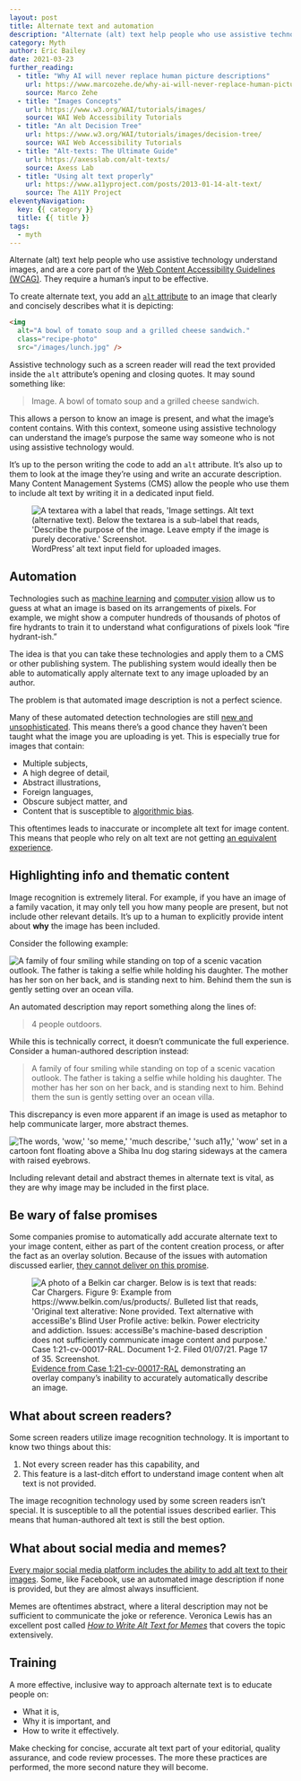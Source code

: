 ```yaml
---
layout: post
title: Alternate text and automation
description: "Alternate (alt) text help people who use assistive technology understand images, and are a core part of the Web Content Accessibility Guidelines (WCAG). They require a human’s input to be effective."
category: Myth
author: Eric Bailey
date: 2021-03-23
further_reading:
  - title: "Why AI will never replace human picture descriptions"
    url: https://www.marcozehe.de/why-ai-will-never-replace-human-picture-descriptions/
    source: Marco Zehe
  - title: "Images Concepts"
    url: https://www.w3.org/WAI/tutorials/images/
    source: WAI Web Accessibility Tutorials
  - title: "An alt Decision Tree"
    url: https://www.w3.org/WAI/tutorials/images/decision-tree/
    source: WAI Web Accessibility Tutorials
  - title: "Alt-texts: The Ultimate Guide"
    url: https://axesslab.com/alt-texts/
    source: Axess Lab
  - title: "Using alt text properly"
    url: https://www.a11yproject.com/posts/2013-01-14-alt-text/
    source: The A11Y Project
eleventyNavigation:
  key: {{ category }}
  title: {{ title }}
tags:
  - myth
---
```


Alternate (<abbr>alt</abbr>) text help people who use assistive technology understand images, and are a core part of the [Web Content Accessibility Guidelines (WCAG)](https://www.w3.org/WAI/WCAG21/Understanding/non-text-content.html). They require a human’s input to be effective.

To create alternate text, you add an [`alt` attribute](https://developer.mozilla.org/en-US/docs/Web/HTML/Element/img#attr-alt) to an image that clearly and concisely describes what it is depicting:

```html
<img
  alt="A bowl of tomato soup and a grilled cheese sandwich."
  class="recipe-photo"
  src="/images/lunch.jpg" />
```

Assistive technology such as a screen reader will read the text provided inside the `alt` attribute’s opening and closing quotes. It may sound something like:

> Image. A bowl of tomato soup and a grilled cheese sandwich.

This allows a person to know an image is present, and what the image’s content contains. With this context, someone using assistive technology can understand the image’s purpose the same way someone who is not using assistive technology would.

It’s up to the person writing the code to add an `alt` attribute. It’s also up to them to look at the image they’re using and write an accurate description. Many Content Management Systems (CMS) allow the people who use them to include alt text by writing it in a dedicated input field.

<figure role="figure" aria-label="WordPress’ alt text input field for uploaded images.">
	<img alt="A textarea with a label that reads, 'Image settings. Alt text (alternative text). Below the textarea is a sub-label that reads, 'Describe the purpose of the image. Leave empty if the image is purely decorative.' Screenshot." src="/img/posts/2021-03-23-myth-alternate-text-can-be-automated/wordpress-alt-field.png" />
	<figcaption>WordPress’ alt text input field for uploaded images.</figcaption>
</figure>

## Automation

Technologies such as [machine learning](https://en.m.wikipedia.org/wiki/Machine_learning) and [computer vision](https://en.m.wikipedia.org/wiki/Computer_vision) allow us to guess at what an image is based on its arrangements of pixels. For example, we might show a computer hundreds of thousands of photos of fire hydrants to train it to understand what configurations of pixels look “fire hydrant-ish.”

The idea is that you can take these technologies and apply them to a CMS or other publishing system. The publishing system would ideally then be able to automatically apply alternate text to any image uploaded by an author.

The problem is that automated image description is not a perfect science.

Many of these automated detection technologies are still [new and unsophisticated](https://www.theregister.com/2021/03/05/openai_writing_attack/). This means there’s a good chance they haven’t been taught what the image you are uploading is yet. This is especially true for images that contain:

- Multiple subjects,
- A high degree of detail,
- Abstract illustrations,
- Foreign languages,
- Obscure subject matter, and
- Content that is susceptible to [algorithmic bias](https://www.theverge.com/2019/12/20/21031255/facial-recognition-algorithm-bias-gender-race-age-federal-nest-investigation-analysis-amazon).

This oftentimes leads to inaccurate or incomplete alt text for image content. This means that people who rely on alt text are not getting [an equivalent experience](https://www.smashingmagazine.com/2020/05/equivalent-experiences-part1/).


## Highlighting info and thematic content

Image recognition is extremely literal. For example, if you have an image of a family vacation, it may only tell you how many people are present, but not include other relevant details. It’s up to a human to explicitly provide intent about **why** the image has been included.

Consider the following example:

<img alt="A family of four smiling while standing on top of a scenic vacation outlook. The father is taking a selfie while holding his daughter. The mother has her son on her back, and is standing next to him. Behind them the sun is gently setting over an ocean villa." src="/img/posts/2021-03-23-myth-alternate-text-can-be-automated/vacation-photo.jpg" />

An automated description may report something along the lines of:

> 4 people outdoors.

While this is technically correct, it doesn’t communicate the full experience. Consider a human-authored description instead:

> A family of four smiling while standing on top of a scenic vacation outlook. The father is taking a selfie while holding his daughter. The mother has her son on her back, and is standing next to him. Behind them the sun is gently setting over an ocean villa.

This discrepancy is even more apparent if an image is used as metaphor to help communicate larger, more abstract themes.

<img alt="The words, 'wow,' 'so meme,' 'much describe,' 'such a11y,' 'wow' set in a cartoon font floating above a Shiba Inu dog staring sideways at the camera with raised eyebrows." src="/img/posts/2021-03-23-myth-alternate-text-can-be-automated/doge.png" />

Including relevant detail and abstract themes in alternate text is vital, as they are why image may be included in the first place.


## Be wary of false promises

Some companies promise to automatically add accurate alternate text to your image content, either as part of the content creation process, or after the fact as an overlay solution. Because of the issues with automation discussed earlier, [they cannot deliver on this promise](https://www.a11yproject.com/posts/2021-03-08-should-i-use-an-accessibility-overlay/).

<figure role="figure" aria-label="Evidence from case Case 1:21-cv-00017-RAL demonstrating an overlay company’s inability to accurately automatically describe an image.">
	<img alt="A photo of a Belkin car charger. Below is is text that reads: Car Chargers. Figure 9: Example from https://www.belkin.com/us/products/. Bulleted list that reads, 'Original text alterative: None provided. Text alternative with accessiBe's Blind User Profile active: belkin. Power electricity and addiction. Issues: accessiBe's machine-based description does not sufficiently communicate image content and purpose.' Case 1:21-cv-00017-RAL. Document 1-2. Filed 01/07/21. Page 17 of 35. Screenshot." src="/img/posts/2021-03-23-myth-alternate-text-can-be-automated/accessibe.png" />
	<figcaption><a href="https://www.scribd.com/document/490740167/Exhibit-A-for-21-cv-00017">Evidence from Case 1:21-cv-00017-RAL</a> demonstrating an overlay company’s inability to accurately automatically describe an image.</figcaption>
</figure>

## What about screen readers?

Some screen readers utilize image recognition technology. It is important to know two things about this:

1. Not every screen reader has this capability, and
1. This feature is a last-ditch effort to understand image content when alt text is not provided.

The image recognition technology used by some screen readers isn’t special. It is susceptible to all the potential issues described earlier. This means that human-authored alt text is still the best option.


## What about social media and memes?

[Every major social media platform includes the ability to add alt text to their images](https://blog.hootsuite.com/inclusive-design-social-media/). Some, like Facebook, use an automated image description if none is provided, but they are almost always insufficient.

Memes are oftentimes abstract, where a literal description may not be sufficient to communicate the joke or reference. Veronica Lewis has an excellent post called [<cite>How to Write Alt Text for Memes</cite>](https://veroniiiica.com/2018/11/29/how-to-write-alt-text-for-memes/) that covers the topic extensively.


## Training

A more effective, inclusive way to approach alternate text is to educate people on:

- What it is,
- Why it is important, and
- How to write it effectively.

Make checking for concise, accurate alt text part of your editorial, quality assurance, and code review processes. The more these practices are performed, the more second nature they will become.
